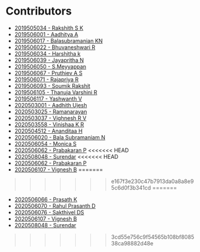 # **Contributors**

<!-- "- [Regno - Name](Your Github URL)" -->
<!-- Add your name in-between according to your regno ascending order i.e Lower Regno to Higher Regno-->

- [2019505034 - Rakshith S K](https://github.com/Rak28)
- [2019506001 - Aadhitya A](https://github.com/alphaX86)
- [2019506017 - Balasubramanian KN](https://github.com/Balukn11)
- [2019506022 - Bhuvaneshwari R](https://github.com/Bhuvanaa28)
- [2019506034 - Harshitha k](https://github.com/Harshitha-246)
- [2019506039 - Jayapritha N](https://github.com/coding-geek21)
- [2019506050 - S.Meyyappan](https://github.com/ysmeyyappan)
- [2019506067 - Pruthiev A S](https://github.com/PRUTHIEV)
- [2019506071 - Rajapriya R](https://github.com/RajapriyaRaju)
- [2019506093 - Soumik Rakshit](https://github.com/darkdrago46)
- [2019506105 - Thanuja Varshini R](https://github.com/Thanu0809)
- [2019506117 - Yashwanth V ](https://github.com/yashmcc)
- [2020503001 - Aadhith Ujesh](https://github.com/Aadhith-Ujesh)
- [2020503025 - Ramanarayan](https://github.com/Ram-Narayan-3414)
- [2020503037 - Vighnesh R V](https://github.com/R-V-Vighnesh)
- [2020503558 - Vinishaa K R](https://github.com/Vinishaa-ramesh)
- [2020504512 - Ananditaa H](https://github.com/ananditaa)
- [2020506020 - Bala Subramaniam N](https://github.com/bala418)
- [2020506054 - Monica S](https://github.com/Monica0077)
- [2020506062 - Prabakaran P](https://github.com/Prabakaran2712)
<<<<<<< HEAD
- [2020508048 - Surendar](https://github.com/SurendarSingh)
<<<<<<< HEAD
- [2020506062 - Prabakaran P](https://github.com/Prabakaran2712)
- [2020506107 - Vignesh B](https://github.com/vigneshb27)
=======
>>>>>>> e167f3e230c47b7913da0a8a8e95c6d0f3b341cd
=======
- [2020506066 - Prasath K](https://github.com/Pr454th)
- [2020506070 - Rahul Prasanth D](https://github.com/rahulprasanth487)
- [2020506076 - Sakthivel DS](https://github.com/SakthivelDS)
- [2020506107 - Vignesh B](https://github.com/vigneshb27)
- [2020508048 - Surendar](https://github.com/SurendarSingh)
>>>>>>> 3cd55e756c9f54565b108bf808538ca98882d48e
